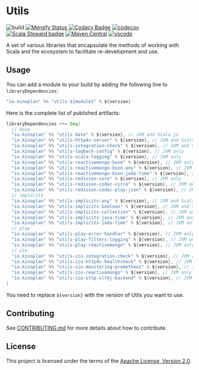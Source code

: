 # Utils

![build](https://github.com/kinoplan/utils/workflows/build/badge.svg)
[![Mergify Status](https://img.shields.io/endpoint.svg?url=https://api.mergify.com/v1/badges/kinoplan/utils?style=flat)](https://mergify.com)
[![Codacy Badge](https://app.codacy.com/project/badge/Grade/f9bc01e85f7045e886bb3ad92ebaf081)](https://www.codacy.com/gh/kinoplan/utils/dashboard?utm_source=github.com\&utm_medium=referral\&utm_content=kinoplan/utils\&utm_campaign=Badge_Grade)
[![codecov](https://codecov.io/gh/kinoplan/utils/branch/main/graph/badge.svg?token=O6X248F7TZ)](https://codecov.io/gh/kinoplan/utils)
[![Scala Steward badge](https://img.shields.io/badge/Scala_Steward-helping-blue.svg?style=flat\&logo=data:image/png;base64,iVBORw0KGgoAAAANSUhEUgAAAA4AAAAQCAMAAAARSr4IAAAAVFBMVEUAAACHjojlOy5NWlrKzcYRKjGFjIbp293YycuLa3pYY2LSqql4f3pCUFTgSjNodYRmcXUsPD/NTTbjRS+2jomhgnzNc223cGvZS0HaSD0XLjbaSjElhIr+AAAAAXRSTlMAQObYZgAAAHlJREFUCNdNyosOwyAIhWHAQS1Vt7a77/3fcxxdmv0xwmckutAR1nkm4ggbyEcg/wWmlGLDAA3oL50xi6fk5ffZ3E2E3QfZDCcCN2YtbEWZt+Drc6u6rlqv7Uk0LdKqqr5rk2UCRXOk0vmQKGfc94nOJyQjouF9H/wCc9gECEYfONoAAAAASUVORK5CYII=)](https://scala-steward.org)
[![Maven Central](https://img.shields.io/maven-central/v/io.kinoplan/utils-implicits-collection_2.13.svg?label=Maven%20Central)](https://search.maven.org/search?q=g:%22io.kinoplan%22%20AND%20a:%22utils-implicits-collection_2.13%22)
[![vscode](https://img.shields.io/static/v1?logo=visualstudiocode&label=&message=Open%20in%20Visual%20Studio%20Code&labelColor=2c2c32&color=007acc&logoColor=007acc)](https://open.vscode.dev/kinoplan/utils)


A set of various libraries that encapsulate the methods of working with Scala and the ecosystem
to facilitate re-development and use.

## Usage

You can add a module to your build by adding the following line to `libraryDependencies`:

```scala
"io.kinoplan" %% "utils-${module}" % ${version}
```

Here is the complete list of published artifacts:

```scala
libraryDependencies ++= Seq(
  // base
  "io.kinoplan" %% "utils-date" % ${version}, // JVM and Scala.js
  "io.kinoplan" %% "utils-http4s-server" % ${version}, // JVM and Scala.js
  "io.kinoplan" %% "utils-integration-check" % ${version}, // JVM and Scala.js
  "io.kinoplan" %% "utils-logback-config" % ${version}, // JVM only
  "io.kinoplan" %% "utils-scala-logging" % ${version}, // JVM only
  "io.kinoplan" %% "utils-reactivemongo-base" % ${version}, // JVM only
  "io.kinoplan" %% "utils-reactivemongo-bson-any" % ${version}, // JVM only
  "io.kinoplan" %% "utils-reactivemongo-bson-joda-time" % ${version}, // JVM only
  "io.kinoplan" %% "utils-redisson-core" % ${version}, // JVM only
  "io.kinoplan" %% "utils-redisson-codec-circe" % ${version}, // JVM only
  "io.kinoplan" %% "utils-redisson-codec-play-json" % ${version}, // JVM only
  // implicits
  "io.kinoplan" %% "utils-implicits-any" % ${version}, // JVM and Scala.js
  "io.kinoplan" %% "utils-implicits-boolean" % ${version}, // JVM and Scala.js
  "io.kinoplan" %% "utils-implicits-collection" % ${version}, // JVM and Scala.js
  "io.kinoplan" %% "utils-implicits-java-time" % ${version}, // JVM and Scala.js
  "io.kinoplan" %% "utils-implicits-joda-time" % ${version}, // JVM only
  // play
  "io.kinoplan" %% "utils-play-error-handler" % ${version}, // JVM only
  "io.kinoplan" %% "utils-play-filters-logging" % ${version}, // JVM only
  "io.kinoplan" %% "utils-play-reactivemongo" % ${version}, // JVM only
  // zio
  "io.kinoplan" %% "utils-zio-integration-check" % ${version}, // JVM and Scala.js
  "io.kinoplan" %% "utils-zio-http4s-healthcheck" % ${version}, // JVM only
  "io.kinoplan" %% "utils-zio-monitoring-prometheus" % ${version}, // JVM only
  "io.kinoplan" %% "utils-zio-reactivemongo" % ${version}, // JVM only
  "io.kinoplan" %% "utils-zio-sttp-slf4j-backend" % ${version}, // JVM only
)
```

You need to replace `${version}` with the version of Utils you want to use.

## Contributing

See [CONTRIBUTING.md](/CONTRIBUTING.md) for more details about how to contribute.

## License

This project is licensed under the terms of the [Apache License, Version 2.0](/LICENSE).
